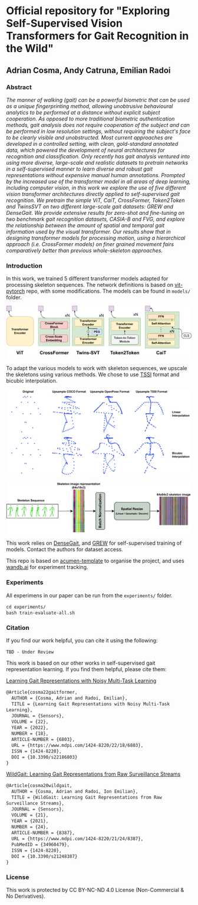 # Official repository for "Exploring Self-Supervised Vision Transformers for Gait Recognition in the Wild"

## Adrian Cosma, Andy Catruna, Emilian Radoi

### Abstract

*The manner of walking (gait) can be a powerful biometric that can be used as a unique fingerprinting method, allowing unobtrusive behavioural analytics to be performed at a distance without explicit subject cooperation. As opposed to more traditional biometric authentication methods, gait analysis does not require cooperation of the subject and can be performed in low resolution settings, without requiring the subject's face to be clearly visible and unobstructed.
Most current approaches are developed in a controlled setting, with clean, gold-standard annotated data, which powered the development of neural architectures for recognition and classification. Only recently has gait analysis ventured into using more diverse, large-scale and realistic datasets to pretrain networks in a self-supervised manner to learn diverse and robust gait representations without expensive manual human annotations. Prompted by the increased use of the transformer model in all areas of deep learning, including computer vision, in this work we explore the use of five different vision transformer architectures directly applied to self-supervised gait recognition. We pretrain the simple ViT, CaiT, CrossFormer, Token2Token and TwinsSVT on two different large-scale gait datasets: GREW and DenseGait. We provide extensive results for zero-shot and fine-tuning on two benchmark gait recognition datasets, CASIA-B and FVG, and explore the relationship between the amount of spatial and temporal gait information used by the visual transformer. Our results show that in designing transformer models for processing motion, using a hierarchical approach (i.e. CrossFormer models) on finer grained movement fairs comparatively better than previous whole-skeleton approaches.*


### Introduction

In this work, we trained 5 different transformer models adapted for processing skeleton sequences. The network definitions is based on [vit-pytorch](https://github.com/lucidrains/vit-pytorch) repo, with some modifications. The models can be found in `models/` folder.

![](images/AllArchitectures.svg)


To adapt the various models to work with skeleton sequences, we upscale the skeletons using various methods. We chose to use [TSSI](https://arxiv.org/pdf/1909.05704.pdf) format and bicubic interpolation.

![](images/upsample-example-white.svg)

![](images/ViTPreprocessing.svg)


This work relies on [DenseGait](https://www.mdpi.com/1424-8220/22/18/6803), and [GREW](https://www.grew-benchmark.org/) for self-supervised training of models. Contact the authors for dataset access.

This repo is based on [acumen-template](https://github.com/cosmaadrian/acumen-template) to organise the project, and uses [wandb.ai](https://wandb.ai/) for experiment tracking.


### Experiments

All experimens in our paper can be run from the `experiments/` folder.

```
cd experiments/
bash train-evaluate-all.sh
```

### Citation

If you find our work helpful, you can cite it using the following:

```
TBD - Under Review
```



This work is based on our other works in self-supervised gait representation learning. If you find them helpful, please cite them:

[Learning Gait Representations with Noisy Multi-Task Learning](https://www.mdpi.com/1424-8220/22/18/6803)

```
@Article{cosma22gaitformer,
  AUTHOR = {Cosma, Adrian and Radoi, Emilian},
  TITLE = {Learning Gait Representations with Noisy Multi-Task Learning},
  JOURNAL = {Sensors},
  VOLUME = {22},
  YEAR = {2022},
  NUMBER = {18},
  ARTICLE-NUMBER = {6803},
  URL = {https://www.mdpi.com/1424-8220/22/18/6803},
  ISSN = {1424-8220},
  DOI = {10.3390/s22186803}
}
```

[WildGait: Learning Gait Representations from Raw Surveillance Streams](https://www.mdpi.com/1424-8220/21/24/8387)

```
@Article{cosma20wildgait,
  AUTHOR = {Cosma, Adrian and Radoi, Ion Emilian},
  TITLE = {WildGait: Learning Gait Representations from Raw Surveillance Streams},
  JOURNAL = {Sensors},
  VOLUME = {21},
  YEAR = {2021},
  NUMBER = {24},
  ARTICLE-NUMBER = {8387},
  URL = {https://www.mdpi.com/1424-8220/21/24/8387},
  PubMedID = {34960479},
  ISSN = {1424-8220},
  DOI = {10.3390/s21248387}
}
```
### License
This work is protected by CC BY-NC-ND 4.0 License (Non-Commercial & No Derivatives).

